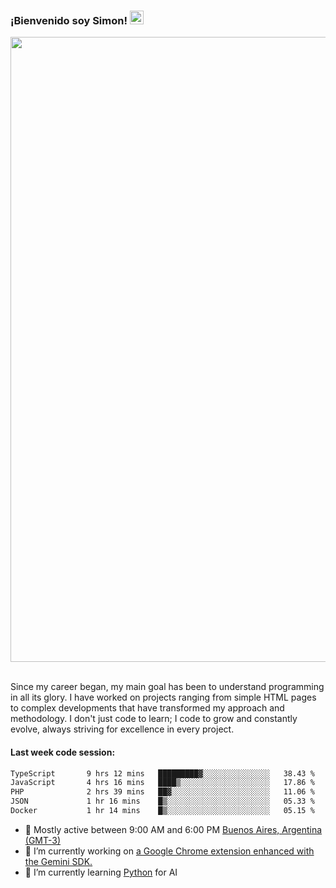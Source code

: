 <h3 align="flex-start"><b>¡Bienvenido soy Simon!&nbsp;</b><img src="https://media.giphy.com/media/hvRJCLFzcasrR4ia7z/giphy.gif" width="22"></h3>

<section>
  <img src="https://raw.githubusercontent.com/saadeghi/saadeghi/master/dino.gif" width="1000">
</section>

<br>
<p>Since my career began, my main goal has been to understand programming in all its glory. I have worked on projects ranging from simple HTML pages to complex developments that have transformed my approach and methodology. I don't just code to learn; I code to grow and constantly evolve, always striving for excellence in every project.</p>

<h4><b>Last week code session: </b></h4>

<!--START_SECTION:waka-->

```txt
TypeScript       9 hrs 12 mins   █████████▓░░░░░░░░░░░░░░░   38.43 %
JavaScript       4 hrs 16 mins   ████▒░░░░░░░░░░░░░░░░░░░░   17.86 %
PHP              2 hrs 39 mins   ██▓░░░░░░░░░░░░░░░░░░░░░░   11.06 %
JSON             1 hr 16 mins    █▒░░░░░░░░░░░░░░░░░░░░░░░   05.33 %
Docker           1 hr 14 mins    █▒░░░░░░░░░░░░░░░░░░░░░░░   05.15 %
```

<!--END_SECTION:waka-->

- 🚩 Mostly active between 9:00 AM and 6:00 PM <a href="https://onlinealarmkur.com/world/es/">Buenos Aires, Argentina (GMT-3)</a>
- 👷 I’m currently working on <a href="https://github.com/snapverse/gemini-snippet-monorepo">a Google Chrome extension enhanced with the Gemini SDK.</a>
- 🐍 I’m currently learning <a href="https://www.reddit.com/r/ProgrammerHumor/comments/jgl84v/you_should_switch_to_python/?rdt=44019">Python</a> for AI
